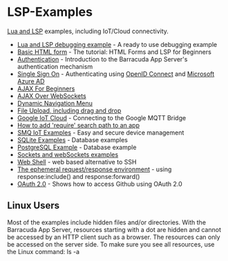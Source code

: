 # LSP-Examples
 [Lua and LSP](https://realtimelogic.com/products/lua-server-pages/) examples, including IoT/Cloud connectivity.


* [Lua and LSP debugging example](Lua-Debug) - A ready to use debugging example 
* [Basic HTML form](html-form) - The tutorial: HTML Forms and LSP for Beginners
* [Authentication](authentication) - Introduction to the Barracuda App Server's authentication mechanism
* [Single Sign On](fs-sso) - Authenticating using [OpenID Connect](https://openid.net/connect/) and [Microsoft Azure AD](https://portal.azure.com/)
* [AJAX For Beginners](AJAX)
* [AJAX Over WebSockets](AJAX-Over-WebSockets)
* [Dynamic Navigation Menu](Dynamic-Nav-Menu)
* [File Upload, including drag and drop](upload)
* [Google IoT Cloud](Cloud-IoT-Core) - Connecting to the Google MQTT Bridge
* [How to add 'require' search path to an app](require-test)
* [SMQ IoT Examples](SMQ-examples) - Easy and secure device management
* [SQLite Examples](SQLite) - Database examples
* [PostgreSQL Example](PostgreSQL) - Database example
* [Sockets and webSockets examples](socket-examples)
* [Web Shell](Web-Shell) - web based alternative to SSH
* [The ephemeral request/response environment](command-env) - using response:include() and response:forward()
* [OAuth 2.0](oauth) - Shows how to access Github using OAuth 2.0

## Linux Users

Most of the examples include hidden files and/or directories. With the
Barracuda App Server, resources starting with a dot are hidden and
cannot be accessed by an HTTP client such as a browser. The resources
can only be accessed on the server side. To make sure you see all
resources, use the Linux command: ls -a
